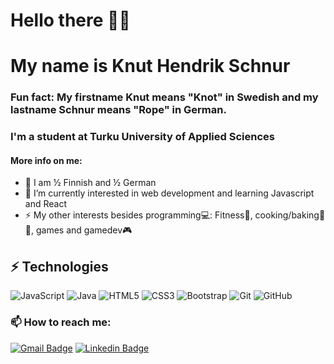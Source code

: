 
# Hello there 👋😁
# My name is Knut Hendrik Schnur

### Fun fact: My firstname Knut means "Knot" in Swedish and my lastname Schnur means "Rope" in German.

### I'm a student at Turku University of Applied Sciences
#### More info on me:
- 👦 I am ½ Finnish and ½ German
- 🌱 I’m currently interested in web development and learning Javascript and React
- ⚡ My other interests besides programming💻: Fitness💪, cooking/baking🍓🥙, games and gamedev🎮

## ⚡ Technologies

![JavaScript](https://img.shields.io/badge/-JavaScript-black?style=flat-square&logo=javascript)
![Java](https://img.shields.io/badge/-java-E34A86?style=flat-square&logo=java)
![HTML5](https://img.shields.io/badge/-HTML5-E34F26?style=flat-square&logo=html5&logoColor=white)
![CSS3](https://img.shields.io/badge/-CSS3-1572B6?style=flat-square&logo=css3)
![Bootstrap](https://img.shields.io/badge/-Bootstrap-563D7C?style=flat-square&logo=bootstrap)
![Git](https://img.shields.io/badge/-Git-black?style=flat-square&logo=git)
![GitHub](https://img.shields.io/badge/-GitHub-181717?style=flat-square&logo=github)

### 📫 How to reach me:
[![Gmail Badge](https://img.shields.io/badge/hendrik.schnur16@gmail.com-c14438?style=flat-square&logo=Gmail&logoColor=white&link=mailto:hendrik.schnur16@gmail.com)](mailto:hendrik.schnur16@gmail.com)
[![Linkedin Badge](https://img.shields.io/badge/-KnutHendrikSchnur-blue?style=flat-square&logo=Linkedin&logoColor=white&link=https://www.linkedin.com/in/knut-hendrik-schnur-4aa737158/)](https://www.linkedin.com/in/knut-hendrik-schnur-4aa737158/)
